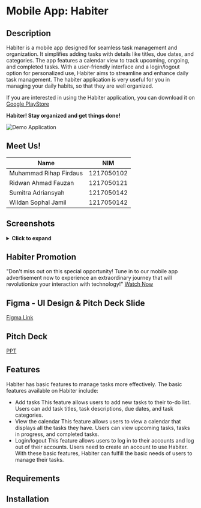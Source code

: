 # Mobile App: Habiter

## Description

Habiter is a mobile app designed for seamless task management and organization. It simplifies adding tasks with details like titles, due dates, and categories. The app features a calendar view to track upcoming, ongoing, and completed tasks. With a user-friendly interface and a login/logout option for personalized use, Habiter aims to streamline and enhance daily task management.
The habiter application is very useful for you in managing your daily habits, so that they are well organized.

If you are interested in using the Habiter application, you can download it on [Google PlayStore](https://play.google.com/store/apps/details?id=uas.pam.habiter)

**Habiter! Stay organized and get things done!**

![Demo Application]()

## Meet Us!
| Name                   | NIM             |
|------------------------|-----------------|
| Muhammad Rihap Firdaus | 1217050102      |
| Ridwan Ahmad Fauzan    | 1217050121      |
| Sumitra Adriansyah     | 1217050142      |
| Wildan Sophal Jamil    | 1217050142      |

## Screenshots
<details>
  <summary><b>Click to expand</b></summary>
  
![image](link_image_1)

</details>

## Habiter Promotion
"Don't miss out on this special opportunity! Tune in to our mobile app advertisement now to experience an extraordinary journey that will revolutionize your interaction with technology!"
[Watch Now](https://youtu.be/mCjvuOkcN1k)

## Figma - UI Design & Pitch Deck Slide
[Figma Link](link_figma)

## Pitch Deck
[PPT](https://www.canva.com/design/DAF4hnRUuMw/bYrc_ZSmPSgy43ilkcESGw/edit?utm_content=DAF4hnRUuMw&utm_campaign=designshare&utm_medium=link2&utm_source=sharebutton)

## Features
Habiter has basic features to manage tasks more effectively. The basic features available on Habiter include:

- Add tasks
This feature allows users to add new tasks to their to-do list. Users can add task titles, task descriptions, due dates, and task categories.
- View the calendar
This feature allows users to view a calendar that displays all the tasks they have. Users can view upcoming tasks, tasks in progress, and completed tasks.
- Login/logout
This feature allows users to log in to their accounts and log out of their accounts. Users need to create an account to use Habiter.
With these basic features, Habiter can fulfill the basic needs of users to manage their tasks.

## Requirements



## Installation
